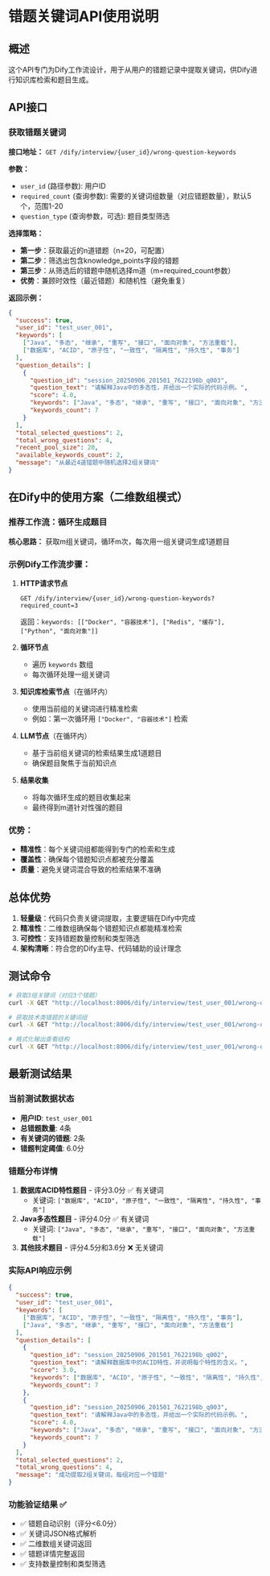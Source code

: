 # 错题关键词API使用说明

## 概述

这个API专门为Dify工作流设计，用于从用户的错题记录中提取关键词，供Dify进行知识库检索和题目生成。

## API接口

### 获取错题关键词

**接口地址：** `GET /dify/interview/{user_id}/wrong-question-keywords`

**参数：**
- `user_id` (路径参数): 用户ID
- `required_count` (查询参数): 需要的关键词组数量（对应错题数量），默认5个，范围1-20
- `question_type` (查询参数，可选): 题目类型筛选

**选择策略：**
- **第一步**：获取最近的n道错题（n=20，可配置）
- **第二步**：筛选出包含knowledge_points字段的错题
- **第三步**：从筛选后的错题中随机选择m道（m=required_count参数）
- **优势**：兼顾时效性（最近错题）和随机性（避免重复）

**返回示例：**
```json
{
  "success": true,
  "user_id": "test_user_001",
  "keywords": [
    ["Java", "多态", "继承", "重写", "接口", "面向对象", "方法重载"],
    ["数据库", "ACID", "原子性", "一致性", "隔离性", "持久性", "事务"]
  ],
  "question_details": [
    {
      "question_id": "session_20250906_201501_7622198b_q003",
      "question_text": "请解释Java中的多态性，并给出一个实际的代码示例。",
      "score": 4.0,
      "keywords": ["Java", "多态", "继承", "重写", "接口", "面向对象", "方法重载"],
      "keywords_count": 7
    }
  ],
  "total_selected_questions": 2,
  "total_wrong_questions": 4,
  "recent_pool_size": 20,
  "available_keywords_count": 2,
  "message": "从最近4道错题中随机选择2组关键词"
}
```

## 在Dify中的使用方案（二维数组模式）

### 推荐工作流：循环生成题目

**核心思路：** 获取m组关键词，循环m次，每次用一组关键词生成1道题目

### 示例Dify工作流步骤：

1. **HTTP请求节点**
   ```
   GET /dify/interview/{user_id}/wrong-question-keywords?required_count=3
   ```
   返回：`keywords: [["Docker", "容器技术"], ["Redis", "缓存"], ["Python", "面向对象"]]`

2. **循环节点**
   - 遍历 `keywords` 数组
   - 每次循环处理一组关键词

3. **知识库检索节点**（在循环内）
   - 使用当前组的关键词进行精准检索
   - 例如：第一次循环用 `["Docker", "容器技术"]` 检索

4. **LLM节点**（在循环内）
   - 基于当前组关键词的检索结果生成1道题目
   - 确保题目聚焦于当前知识点

5. **结果收集**
   - 将每次循环生成的题目收集起来
   - 最终得到m道针对性强的题目

### 优势：
- **精准性**：每个关键词组都能得到专门的检索和生成
- **覆盖性**：确保每个错题知识点都被充分覆盖
- **质量**：避免关键词混合导致的检索结果不准确

## 总体优势

1. **轻量级**：代码只负责关键词提取，主要逻辑在Dify中完成
2. **精准性**：二维数组确保每个错题知识点都能精准检索
3. **可控性**：支持错题数量控制和类型筛选
4. **架构清晰**：符合您的Dify主导、代码辅助的设计理念

## 测试命令

```bash
# 获取3组关键词（对应3个错题）
curl -X GET "http://localhost:8006/dify/interview/test_user_001/wrong-question-keywords?required_count=3"

# 获取技术类错题的关键词组
curl -X GET "http://localhost:8006/dify/interview/test_user_001/wrong-question-keywords?required_count=5&question_type=technical"

# 格式化输出查看结构
curl -X GET "http://localhost:8006/dify/interview/test_user_001/wrong-question-keywords?required_count=2" | python3 -m json.tool
```

## 最新测试结果

### 当前测试数据状态
- **用户ID**: `test_user_001`
- **总错题数量**: 4条
- **有关键词的错题**: 2条
- **错题判定阈值**: 6.0分

### 错题分布详情
1. **数据库ACID特性题目** - 评分3.0分 ✅ 有关键词
   - 关键词: `["数据库", "ACID", "原子性", "一致性", "隔离性", "持久性", "事务"]`
2. **Java多态性题目** - 评分4.0分 ✅ 有关键词
   - 关键词: `["Java", "多态", "继承", "重写", "接口", "面向对象", "方法重载"]`
3. **其他技术题目** - 评分4.5分和3.6分 ❌ 无关键词

### 实际API响应示例
```json
{
  "success": true,
  "user_id": "test_user_001",
  "keywords": [
    ["数据库", "ACID", "原子性", "一致性", "隔离性", "持久性", "事务"],
    ["Java", "多态", "继承", "重写", "接口", "面向对象", "方法重载"]
  ],
  "question_details": [
    {
      "question_id": "session_20250906_201501_7622198b_q002",
      "question_text": "请解释数据库中的ACID特性，并说明每个特性的含义。",
      "score": 3.0,
      "keywords": ["数据库", "ACID", "原子性", "一致性", "隔离性", "持久性", "事务"],
      "keywords_count": 7
    },
    {
      "question_id": "session_20250906_201501_7622198b_q003",
      "question_text": "请解释Java中的多态性，并给出一个实际的代码示例。",
      "score": 4.0,
      "keywords": ["Java", "多态", "继承", "重写", "接口", "面向对象", "方法重载"],
      "keywords_count": 7
    }
  ],
  "total_selected_questions": 2,
  "total_wrong_questions": 4,
  "message": "成功提取2组关键词，每组对应一个错题"
}
```

### 功能验证结果 ✅
- ✅ 错题自动识别（评分<6.0分）
- ✅ 关键词JSON格式解析
- ✅ 二维数组关键词返回
- ✅ 错题详情完整返回
- ✅ 支持数量控制和类型筛选
